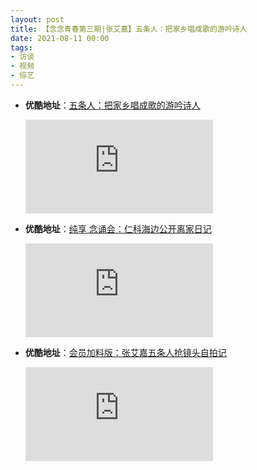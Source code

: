 ```yaml
---
layout: post
title: 【念念青春第三期|张艾嘉】五条人：把家乡唱成歌的游吟诗人
date: 2021-08-11 00:00
tags:
- 访谈
- 视频
- 综艺
---
```


* **优酷地址**：[五条人：把家乡唱成歌的游吟诗人](https://v.youku.com/v_show/id_XNTE4NDkzNDUzNg==.html)

  <div class="iframe-container"><iframe class="responsive-iframe" src="https://player.youku.com/embed/XNTE4NDkzNDUzNg==" frameborder="no" allowfullscreen="true"></iframe></div>

* **优酷地址**：[纯享 念诵会：仁科海边公开离家日记](https://v.youku.com/v_show/id_XNTE4NDkzNTA3Ng==.html?spm=a2hbt.13141534.1_3.1&s=fcaca9fe34c846e88a02)
  
  <div class="iframe-container"><iframe class="responsive-iframe" src="https://player.youku.com/embed/XNTE4NDkzNTA3Ng==" frameborder="no" allowfullscreen="true"></iframe></div>

* **优酷地址**：[会员加料版：张艾嘉五条人抢镜头自拍记](https://v.youku.com/v_show/id_XNTE4NDkzNDgyNA==.html?spm=a2hbt.13141534.1_3.1&s=fcaca9fe34c846e88a02)
  
  <div class="iframe-container"><iframe class="responsive-iframe" src="https://player.youku.com/embed/XNTE4NDkzNDgyNA==" frameborder="no" allowfullscreen="true"></iframe></div>
